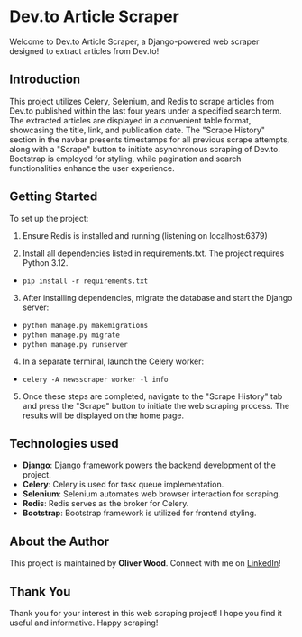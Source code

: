 # Dev.to Article Scraper

Welcome to Dev.to Article Scraper, a Django-powered web scraper designed to extract articles from Dev.to!

## Introduction

This project utilizes Celery, Selenium, and Redis to scrape articles from Dev.to published within the last four years under a specified search term. The extracted articles are displayed in a convenient table format, showcasing the title, link, and publication date. The "Scrape History" section in the navbar presents timestamps for all previous scrape attempts, along with a "Scrape" button to initiate asynchronous scraping of Dev.to. Bootstrap is employed for styling, while pagination and search functionalities enhance the user experience.

## Getting Started

To set up the project:

1. Ensure Redis is installed and running (listening on localhost:6379)

2. Install all dependencies listed in requirements.txt. The project requires Python 3.12.

- `pip install -r requirements.txt`

3. After installing dependencies, migrate the database and start the Django server:

- `python manage.py makemigrations`
- `python manage.py migrate`
- `python manage.py runserver`

4. In a separate terminal, launch the Celery worker:

- `celery -A newsscraper worker -l info`

5. Once these steps are completed, navigate to the "Scrape History" tab and press the "Scrape" button to initiate the web scraping process. The results will be displayed on the home page.

## Technologies used

- **Django**: Django framework powers the backend development of the project.
- **Celery**: Celery is used for task queue implementation.
- **Selenium**: Selenium automates web browser interaction for scraping.
- **Redis**: Redis serves as the broker for Celery.
- **Bootstrap**: Bootstrap framework is utilized for frontend styling.

## About the Author

This project is maintained by **Oliver Wood**. Connect with me on [LinkedIn](https://www.linkedin.com/in/olijwood)!

## Thank You

Thank you for your interest in this web scraping project! I hope you find it useful and informative. Happy scraping!